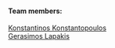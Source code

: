 #### Team members: 
[Konstantinos Konstantopoulos](https://github.com/ntinouldinho) <br>
[Gerasimos Lapakis](https://github.com/GerasimosLap)
